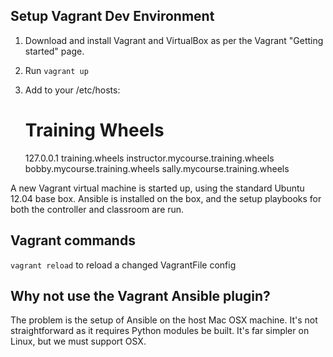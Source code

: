 Setup Vagrant Dev Environment
-----------------------------

1. Download and install Vagrant and VirtualBox as per the Vagrant "Getting started" page.
2. Run `vagrant up`
3. Add to your /etc/hosts:

    # Training Wheels
    127.0.0.1  training.wheels instructor.mycourse.training.wheels bobby.mycourse.training.wheels sally.mycourse.training.wheels

A new Vagrant virtual machine is started up, using the standard Ubuntu 12.04 base box. Ansible is installed on the box, and the setup playbooks for both the controller and classroom are run.

Vagrant commands
----------------

`vagrant reload` to reload a changed VagrantFile config

Why not use the Vagrant Ansible plugin?
---------------------------------------

The problem is the setup of Ansible on the host Mac OSX machine. It's not straightforward as it requires Python modules be built. It's far simpler on Linux, but we must support OSX.
